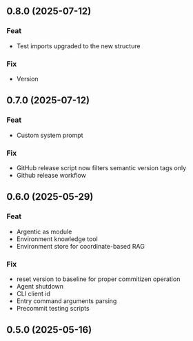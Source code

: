 ## 0.8.0 (2025-07-12)

### Feat

- Test imports upgraded to the new structure

### Fix

- Version

## 0.7.0 (2025-07-12)

### Feat

- Custom system prompt

### Fix

- GitHub release script now filters semantic version tags only
- Github release workflow

## 0.6.0 (2025-05-29)

### Feat

- Argentic as module
- Environment knowledge tool
- Environment store for coordinate-based RAG

### Fix

- reset version to baseline for proper commitizen operation
- Agent shutdown
- CLI client id
- Entry command arguments parsing
- Precommit testing scripts

## 0.5.0 (2025-05-16)
